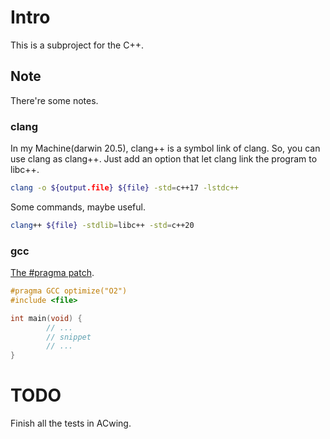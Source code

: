 # Intro

This is a subproject for the C++.

## Note

There're some notes.

### clang

In my Machine(darwin 20.5), clang++ is a symbol link of clang.
So, you can use clang as clang++. Just add an option that let clang
link the program to libc++.

```zsh
clang -o ${output.file} ${file} -std=c++17 -lstdc++
```

Some commands, maybe useful.

```zsh
clang++ ${file} -stdlib=libc++ -std=c++20
```
### gcc

[The #pragma patch](https://gcc.gnu.org/legacy-ml/gcc-patches/2008-06/msg01435.html).

```c
#pragma GCC optimize("O2")
#include <file>

int main(void) {
        // ...
        // snippet
        // ...
}
```

# TODO

Finish all the tests in ACwing.
